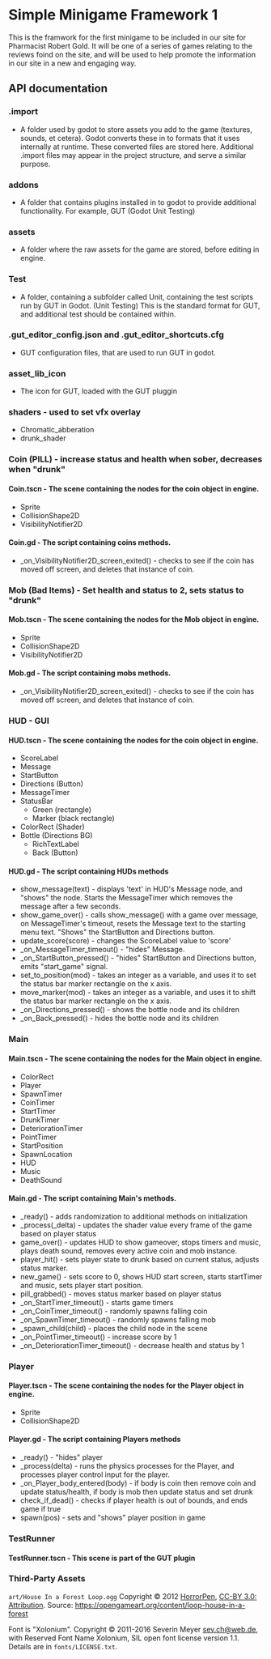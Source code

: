 # Simple Minigame Framework 1
This is the framwork for the first minigame to be included in our site for Pharmacist Robert Gold.
It will be one of a series of games relating to the reviews foind on the site, and will be used to help
promote the information in our site in a new and engaging way.

## API documentation

### .import
- A folder used by godot to store assets you add to the game (textures, sounds, et cetera).
Godot converts these in to formats that it uses internally at runtime. These converted files are stored here.
Additional .import files may appear in the project structure, and serve a similar purpose.

### addons
- A folder that contains plugins installed in to godot to provide additional functionality. For example, GUT (Godot Unit Testing)

### assets
- A folder where the raw assets for the game are stored, before editing in engine.

### Test
- A folder, containing a subfolder called Unit, containing the test scripts run by GUT in Godot. (Unit Testing)
This is the standard format for GUT, and additional test should be contained within.

### .gut_editor_config.json and .gut_editor_shortcuts.cfg
- GUT configuration files, that are used to run GUT in godot.

### asset_lib_icon
- The icon for GUT, loaded with the GUT pluggin

### shaders - used to set vfx overlay
- Chromatic_abberation
- drunk_shader

### Coin (PILL) - increase status and health when sober, decreases when "drunk"
#### Coin.tscn - The scene containing the nodes for the coin object in engine.
- Sprite
- CollisionShape2D
- VisibilityNotifier2D
#### Coin.gd - The script containing coins methods.
- _on_VisibilityNotifier2D_screen_exited() - checks to see if the coin has moved off screen, and deletes that instance of coin.

### Mob (Bad Items) - Set health and status to 2, sets status to "drunk"
#### Mob.tscn - The scene containing the nodes for the Mob object in engine.
- Sprite
- CollisionShape2D
- VisibilityNotifier2D
#### Mob.gd - The script containing mobs methods.
- _on_VisibilityNotifier2D_screen_exited() - checks to see if the coin has moved off screen, and deletes that instance of coin.

### HUD - GUI
#### HUD.tscn - The scene containing the nodes for the coin object in engine.
- ScoreLabel
- Message
- StartButton
- Directions (Button)
- MessageTimer
- StatusBar
   - Green (rectangle)
   - Marker (black rectangle)
- ColorRect (Shader)
- Bottle (Directions BG)
  - RichTextLabel
  - Back (Button)
#### HUD.gd - The script containing HUDs methods
- show_message(text) - displays 'text' in HUD's Message node, and "shows" the node. Starts the MessageTimer which removes the message after a few seconds.
- show_game_over() - calls show_message() with a game over message, on MessageTimer's timeout, resets the Message text to the starting menu text. "Shows" the StartButton and Directions button.
- update_score(score) - changes the ScoreLabel value to 'score'
- _on_MessageTimer_timeout() - "hides" Message.
- _on_StartButton_pressed() - "hides" StartButton and Directions button, emits "start_game" signal.
- set_to_position(mod) - takes an integer as a variable, and uses it to set the status bar marker rectangle on the x axis.
- move_marker(mod) - takes an integer as a variable, and uses it to shift the status bar marker rectangle on the x axis.
- _on_Directions_pressed() - shows the bottle node and its children
- _on_Back_pressed() - hides the bottle node and its children

### Main
#### Main.tscn - The scene containing the nodes for the Main object in engine.
- ColorRect
- Player
- SpawnTimer
- CoinTimer
- StartTimer
- DrunkTimer
- DeteriorationTimer
- PointTimer
- StartPosition
- SpawnLocation
- HUD
- Music
- DeathSound
#### Main.gd - The script containing Main's methods.
- _ready() - adds randomization to additional methods on initialization
- _process(_delta) - updates the shader value every frame of the game based on player status
- game_over() - updates HUD to show gameover, stops timers and music, plays death sound, removes every active coin and mob instance.
- player_hit() - sets player state to drunk based on current status, adjusts status marker.
- new_game() - sets score to 0, shows HUD start screen, starts startTimer and music, sets player start position.
- pill_grabbed() - moves status marker based on player status
- _on_StartTimer_timeout() - starts game timers
- _on_CoinTimer_timeout() - randomly spawns falling coin
- _on_SpawnTimer_timeout() - randomly spawns falling mob
- _spawn_child(child) - places the child node in the scene
- _on_PointTimer_timeout() - increase score by 1
- _on_DeteriorationTimer_timeout() - decrease health and status by 1

### Player
#### Player.tscn - The scene containing the nodes for the Player object in engine.
- Sprite
- CollisionShape2D
#### Player.gd - The script containing Players methods
- _ready() - "hides" player
- _process(delta) - runs the physics processes for the Player, and processes player control input for the player.
- _on_Player_body_entered(body) - if body is coin then remove coin and update status/health, if body is mob then update status and set drunk
- check_if_dead() - checks if player health is out of bounds, and ends game if true
- spawn(pos) - sets and "shows" player position in game

### TestRunner
#### TestRunner.tscn - This scene is part of the GUT plugin

### Third-Party Assets

`art/House In a Forest Loop.ogg` Copyright &copy; 2012
[HorrorPen](https://opengameart.org/users/horrorpen), [CC-BY 3.0:
Attribution](http://creativecommons.org/licenses/by/3.0/). Source:
https://opengameart.org/content/loop-house-in-a-forest

Font is "Xolonium". Copyright &copy; 2011-2016 Severin Meyer
<sev.ch@web.de>, with Reserved Font Name Xolonium, SIL open font license
version 1.1. Details are in `fonts/LICENSE.txt`.
